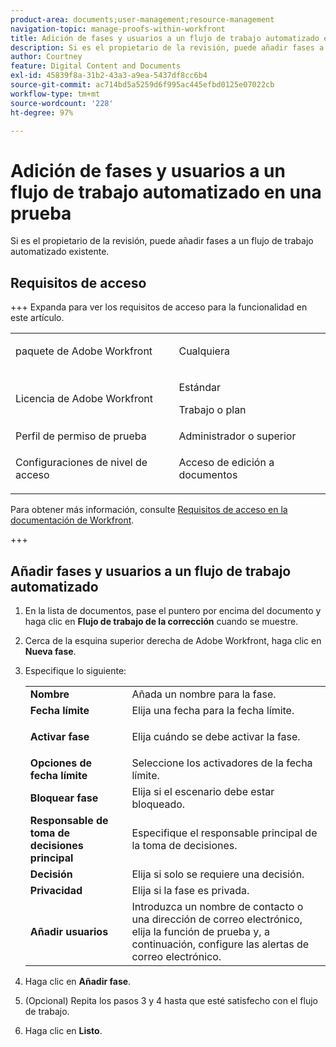 ```yaml
---
product-area: documents;user-management;resource-management
navigation-topic: manage-proofs-within-workfront
title: Adición de fases y usuarios a un flujo de trabajo automatizado en una prueba
description: Si es el propietario de la revisión, puede añadir fases a un flujo de trabajo automatizado existente.
author: Courtney
feature: Digital Content and Documents
exl-id: 45839f8a-31b2-43a3-a9ea-5437df8cc6b4
source-git-commit: ac714bd5a5259d6f995ac445efbd0125e07022cb
workflow-type: tm+mt
source-wordcount: '228'
ht-degree: 97%

---
```


# Adición de fases y usuarios a un flujo de trabajo automatizado en una prueba

Si es el propietario de la revisión, puede añadir fases a un flujo de trabajo automatizado existente.

## Requisitos de acceso

+++ Expanda para ver los requisitos de acceso para la funcionalidad en este artículo.

<table style="table-layout:auto"> 
 <col> 
 <col> 
 <tbody> 
  <tr> 
   <td role="rowheader">paquete de Adobe Workfront</td> 
   <td> <p>Cualquiera</p> </td> 
  </tr> 
  <tr> 
   <td role="rowheader">Licencia de Adobe Workfront</td> 
   <td> 
   <p>Estándar</p>
   <p>Trabajo o plan</p> 
   </td> 
  </tr> 
  <tr> 
   <td role="rowheader">Perfil de permiso de prueba </td> 
   <td>Administrador o superior</td> 
  </tr> 
  <tr> 
   <td role="rowheader">Configuraciones de nivel de acceso</td> 
   <td> <p>Acceso de edición a documentos</p> </td> 
  </tr> 
 </tbody> 
</table>

Para obtener más información, consulte [Requisitos de acceso en la documentación de Workfront](/help/quicksilver/administration-and-setup/add-users/access-levels-and-object-permissions/access-level-requirements-in-documentation.md).

+++

## Añadir fases y usuarios a un flujo de trabajo automatizado

1. En la lista de documentos, pase el puntero por encima del documento y haga clic en **Flujo de trabajo de la corrección** cuando se muestre.
1. Cerca de la esquina superior derecha de Adobe Workfront, haga clic en **Nueva fase**.
1. Especifique lo siguiente:

   <table style="table-layout:auto"> 
    <col> 
    <col> 
    <tbody> 
     <tr> 
      <td role="rowheader"><strong>Nombre</strong> </td> 
      <td>Añada un nombre para la fase.</td> 
     </tr> 
     <tr> 
      <td role="rowheader"><strong>Fecha límite</strong> </td> 
      <td>Elija una fecha para la fecha límite.</td> 
     </tr> 
     <tr> 
      <td role="rowheader"> <p><strong>Activar fase</strong> </p> </td> 
      <td>Elija cuándo se debe activar la fase.</td> 
     </tr> 
     <tr> 
      <td role="rowheader"><strong>Opciones de fecha límite</strong> </td> 
      <td>Seleccione los activadores de la fecha límite.</td> 
     </tr> 
     <tr> 
      <td role="rowheader"><strong>Bloquear fase</strong> </td> 
      <td>Elija si el escenario debe estar bloqueado.</td> 
     </tr> 
     <tr> 
      <td role="rowheader"><strong>Responsable de toma de decisiones principal</strong> </td> 
      <td>Especifique el responsable principal de la toma de decisiones.</td> 
     </tr> 
     <tr> 
      <td role="rowheader"><strong>Decisión</strong> </td> 
      <td>Elija si solo se requiere una decisión. </td> 
     </tr> 
     <tr> 
      <td role="rowheader"><strong>Privacidad</strong> </td> 
      <td>Elija si la fase es privada.</td> 
     </tr> 
     <tr> 
      <td role="rowheader"><strong>Añadir usuarios</strong> </td> 
      <td>Introduzca un nombre de contacto o una dirección de correo electrónico, elija la función de prueba y, a continuación, configure las alertas de correo electrónico.</td> 
     </tr> 
    </tbody> 
   </table>

1. Haga clic en **Añadir fase**.
1. (Opcional) Repita los pasos 3 y 4 hasta que esté satisfecho con el flujo de trabajo.
1. Haga clic en **Listo**.
